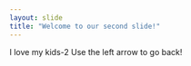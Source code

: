 ```yaml
---
layout: slide
title: "Welcome to our second slide!"
---
```

I love my kids-2
Use the left arrow to go back!
